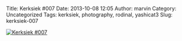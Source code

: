 Title: Kerksiek #007
Date: 2013-10-08 12:05
Author: marvin
Category: Uncategorized
Tags: kerksiek, photography, rodinal, yashicat3
Slug: kerksiek-007

[![Kerksiek
\#007](https://farm4.staticflickr.com/3783/10153022386_6d6097f468_b.jpg)](http://www.flickr.com/photos/marvinxsteadfast/10153022386/ "Kerksiek #007 by marvinxsteadfast, on Flickr")

